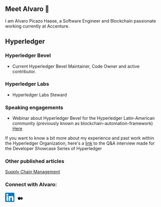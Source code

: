 ## Meet Alvaro 👋

I am Alvaro Picazo Haase, a Software Engineer and Blockchain passionate working currently at Accenture.


## Hyperledger 
### Hyperledger Bevel
- Current Hyperledger Bevel Maintainer, Code Owner and active contributor.
### Hyperledger Labs
- Hyperledger Labs Steward
### Speaking engagements
- Webinar about Hyperledger Bevel for the Hyperledger Latin-American community (previously known as blockchain-automation-framework) [Here](https://www.youtube.com/watch?v=Q0mA_SuqJTs)



If you want to know a bit more about my experience and past work within the Hyperledger Organization, here's a [link](https://www.hyperledger.org/blog/developer-showcase-series-alvaro-picazo-haase-blockchain-engineer-accenture) to the Q&A interview made for the Developer Showcase Series of Hyperledger

### Other published articles
[Supply Chain Management](https://www.periodistadigital.com/economia/bolsa/20240704/casos-blockchain-supply-chain-management-son-beneficios-noticia-689405009416/)

### Connect with Alvaro:

<a href="https://www.linkedin.com/in/apicazohaase"><img src="static/assets/img/LinkedIn.png" width="30"/></a>
<a href="https://medium.com/@alvaropicazo"><img src="static/assets/img/Medium-new.png"  width="30" /></a>
<!--
**alvaropicazo/alvaropicazo** is a ✨ _special_ ✨ repository because its `README.md` (this file) appears on your GitHub profile.

Here are some ideas to get you started:

- 🔭 I’m currently working on ...
- 🌱 I’m currently learning ...
- 👯 I’m looking to collaborate on ...
- 🤔 I’m looking for help with ...
- 💬 Ask me about ...
- 📫 How to reach me: ...
- 😄 Pronouns: ...
- ⚡ Fun fact: ...
-->
